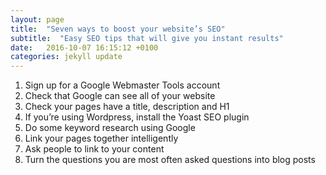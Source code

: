 ```yaml
---
layout: page
title:  "Seven ways to boost your website’s SEO"
subtitle:  "Easy SEO tips that will give you instant results"
date:   2016-10-07 16:15:12 +0100
categories: jekyll update
---
```

1. Sign up for a Google Webmaster Tools account
2. Check that Google can see all of your website
3. Check your pages have a title, description and H1  
3. If you’re using Wordpress, install the Yoast SEO plugin
4. Do some keyword research using Google
5. Link your pages together intelligently
6. Ask people to link to your content
7. Turn the questions you are most often asked questions into blog posts
